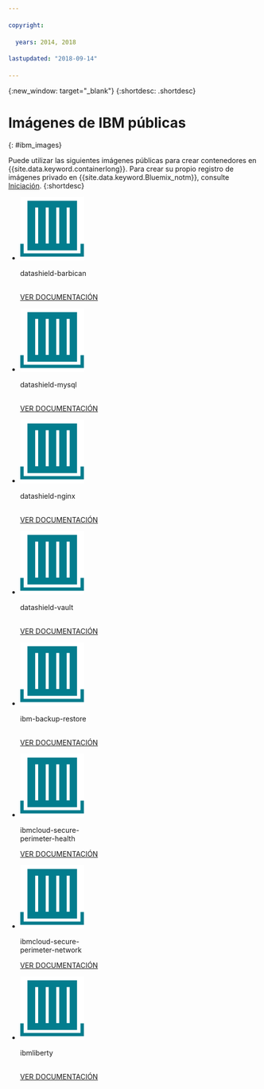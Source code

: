 ```yaml
---

copyright:

  years: 2014, 2018

lastupdated: "2018-09-14"

---
```


{:new_window: target="_blank"}
{:shortdesc: .shortdesc}

# Imágenes de IBM públicas
{: #ibm_images}

Puede utilizar las siguientes imágenes públicas para crear contenedores en {{site.data.keyword.containerlong}}. Para crear su propio registro de imágenes privado en {{site.data.keyword.Bluemix_notm}}, consulte [Iniciación](/docs/services/Registry/index.html).
{:shortdesc}


<ul class="runtimeIconList">
  
<li>
<p class="runtimeIcon"><img src="images/container-image_ibm.svg" alt="Para obtener información sobre la imagen datashield-barbican, consulte la documentación."></p>
<p class="runtimeTitle">datashield-barbican<br /> <br /></p>
<p class="runtimeLink"><a format="html" href="/docs/services/RegistryImages/datashield-barbican/index.html" scope="peer" title="Para obtener más información sobre la imagen datashield-barbican, consulte la documentación.">VER DOCUMENTACIÓN</a></p>
</li>

<li>
<p class="runtimeIcon"><img src="images/container-image_ibm.svg" alt="Para obtener más información sobre la imagen datashield-mysql, consulte la documentación"></p>
<p class="runtimeTitle">datashield-mysql<br /> <br /></p>
<p class="runtimeLink"><a format="html" href="/docs/services/RegistryImages/datashield-mysql/index.html" scope="peer" title="Para obtener más información sobre la imagen datashield-mysql, consulte la documentación.">VER DOCUMENTACIÓN</a></p>
</li>

<li>
<p class="runtimeIcon"><img src="images/container-image_ibm.svg" alt="Para obtener más información sobre la imagen datashield-nginx, consulte la documentación"></p>
<p class="runtimeTitle">datashield-nginx<br /> <br /></p>
<p class="runtimeLink"><a format="html" href="/docs/services/RegistryImages/datashield-nginx/index.html" scope="peer" title="Para obtener más información sobre la imagen datashield-nginx, consulte la documentación.">VER DOCUMENTACIÓN</a></p>
</li>

<li>
<p class="runtimeIcon"><img src="images/container-image_ibm.svg" alt="Para obtener más información sobre la imagen datashield-vault, consulte la documentación."></p>
<p class="runtimeTitle">datashield-vault<br /> <br /></p>
<p class="runtimeLink"><a format="html" href="/docs/services/RegistryImages/datashield-vault/index.html" scope="peer" title="Para obtener más información sobre la imagen datashield-vault, consulte la documentación.">VER DOCUMENTACIÓN</a></p>
</li>

<li>
<p class="runtimeIcon"><img src="images/container-image_ibm.svg" alt="Para obtener más información sobre la imagen ibm-backup-restore, consulte la documentación."></p>
<p class="runtimeTitle">ibm-backup-restore<br /> <br /></p>
<p class="runtimeLink"><a format="html" href="/docs/services/RegistryImages/ibm-backup-restore/index.html" scope="peer" title="Para obtener más información sobre la imagen ibm-backup-restore, consulte la documentación.">VER DOCUMENTACIÓN</a></p>
</li>
  
<li>
<p class="runtimeIcon"><img src="images/container-image_ibm.svg" alt="Puede utilizar la imagen ibmcloud-secure-perimeter-health para escanear e informar sobre vías de acceso vulnerables dentro de las redes de la infraestructura de IBM Cloud."></p>
<p class="runtimeTitle">ibmcloud-secure-<br />perimeter-health</p>
<p class="runtimeLink"><a format="html"
href="/docs/services/RegistryImages/ibmcloud-secure-perimeter-health/index.html" scope="peer"
 title="Puede utilizar la imagen ibmcloud-secure-perimeter-health para escanear e informar sobre vías de acceso expuestas dentro de las redes de la infraestructura de IBM.">VER DOCUMENTACIÓN</a></p>
</li>

<li>
<p class="runtimeIcon"><img src="images/container-image_ibm.svg" alt="Puede utilizar la imagen ibmcloud-secure-perimeter-network para aplicar la configuración de Vyatta para un Secure Perimeter Segment."></p>
<p class="runtimeTitle">ibmcloud-secure-<br />perimeter-network</p>
<p class="runtimeLink"><a format="html"
href="/docs/services/RegistryImages/ibmcloud-secure-perimeter-network/index.html" scope="peer"
 title="Puede utilizar la imagen ibmcloud-secure-perimeter-network para aplicar la configuración de Vyatta para un Secure Perimeter Segment.">VER DOCUMENTACIÓN</a></p>
</li>

<li>
<p class="runtimeIcon"><img src="images/container-image_ibm.svg" alt="Puede utilizar las imágenes ibmliberty como padre para crear su propia imagen y desplegar sus apps WAR, EAR u OSGi basadas en Java en un contenedor de IBM WebSphere Application Server Liberty."></p>
<p class="runtimeTitle">ibmliberty<br /> <br /></p>
<p class="runtimeLink"><a format="html" href="/docs/services/RegistryImages/ibmliberty/index.html" scope="peer" title="Puede utilizar las imágenes ibmliberty como padre para crear su propia imagen y desplegar sus apps WAR, EAR u OSGi basadas en Java en un contenedor de IBM WebSphere Application Server Liberty.">VER DOCUMENTACIÓN</a></p>
</li>

</ul>
